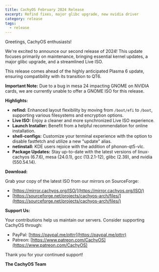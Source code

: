```yaml
---
title: CachyOS February 2024 Release
excerpt: Refind fixes, major glibc upgrade, new nvidia driver
category: release
tags:
  - release
---
```


Greetings, CachyOS enthusiasts!

We're excited to announce our second release of 2024! This update focuses primarily on maintenance, bringing essential kernel updates, a major glibc upgrade, and a streamlined Live ISO.

This release comes ahead of the highly anticipated Plasma 6 update, ensuring compatibility with its transition to QT6.

**Important Note:** Due to a bug in mesa 24 impacting GNOME on NVIDIA cards, we are currently unable to offer a GNOME ISO for this release.

**Highlights:**

* **refind:** Enhanced layout flexibility by moving from `/boot/efi` to `/boot`, supporting various filesystems and encryption options.
* **Live ISO:** Enjoy a cleaner and more synchronized Live ISO experience.
* **Launch Installer:** Benefit from a helpful recommendation for online installation.
* **shell-configs:** Customize your terminal experience with the option to disable fastfetch and utilize a new "update" alias.
* **netinstall:** KDE users rejoice with the addition of phonon-qt5-vlc.
* **Package Updates:** Stay up-to-date with the latest versions of linux-cachyos (6.7.6), mesa (24.0.1), gcc (13.2.1-12), glibc (2.39), and nvidia (550.54.14).

**Download:**

Grab your copy of the latest ISO from our mirrors on SourceForge:

* [https://mirror.cachyos.org/ISO/](https://mirror.cachyos.org/ISO/)
* [https://sourceforge.net/projects/cachyos-arch/files/](https://sourceforge.net/projects/cachyos-arch/files/)

**Support Us:**

Your contributions help us maintain our servers. Consider supporting CachyOS through:

* PayPal: [https://paypal.me/pttrr](https://paypal.me/pttrr)
* Patreon: [https://www.patreon.com/CachyOS](https://www.patreon.com/CachyOS)

Thank you for your continued support!

**The CachyOS Team**
